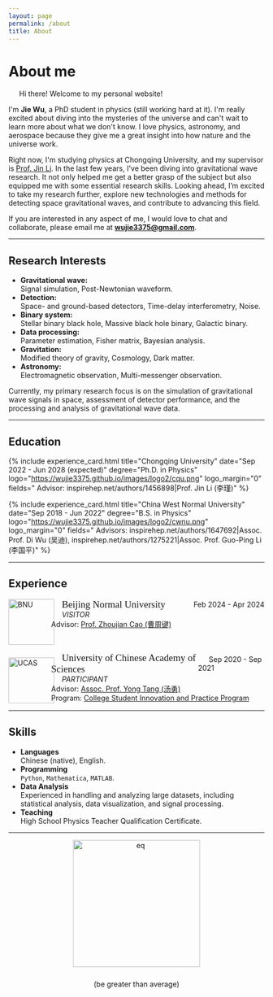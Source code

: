 ```yaml
---
layout: page
permalink: /about
title: About
---
```


<!-- # <span style="color:red">The website is not completed.</span> -->

<style>
  @font-face {
    font-family: 'ARIAL';
    src: url('/assets/fonts/ARIAL.TTF') format('truetype');
  }
  @font-face {
    font-family: 'ARIALBD';
    src: url('/assets/fonts/ARIALBD.TTF') format('truetype');
  }
  /* li {
    font-family: 'times', serif;
  } */
  /* li {
    font-family: 'ARIALBD', serif;
    font-size: 20px;
  } */
  /* body {
    font-family: 'ARIAL', serif;
  } */
</style>

# About me

<!-- <img src="https://wujie3375.github.io/caihanlin.jpg" class="floatpic" width="360" height="480"> -->
 


<p style="text-indent: 1.5em;">Hi there! Welcome to my personal website!</p>

I'm **Jie Wu**, a PhD student in physics (still working hard at it). 
I'm really excited about diving into the mysteries of the universe and can't wait to learn more about what we don't know. 
I love physics, astronomy, and aerospace because they give me a great insight into how nature and the universe work.

Right now, I'm studying physics at Chongqing University, and my supervisor is [Prof. Jin Li](https://inspirehep.net/authors/1456898?ui-citation-summary=true&ui-exclude-self-citations=true). 
In the last few years, I've been diving into gravitational wave research. It not only helped me get a better grasp of the subject but also equipped me with some essential research skills. Looking ahead, I’m excited to take my research further, explore new technologies and methods for detecting space gravitational waves, and contribute to advancing this field.

If you are interested in any aspect of me, I would love to chat and collaborate, please email me at **wujie3375@gmail.com**.

---

## Research Interests

- **Gravitational wave:**  
  Signal simulation, Post-Newtonian waveform.
- **Detection:**  
  Space- and ground-based detectors, Time-delay interferometry, Noise.
- **Binary system:**  
  Stellar binary black hole, Massive black hole binary, Galactic binary.
- **Data processing:**  
  Parameter estimation, Fisher matrix, Bayesian analysis.
- **Gravitation:**  
  Modified theory of gravity, Cosmology, Dark matter.
- **Astronomy:**  
  Electromagnetic observation, Multi-messenger observation.

Currently, my primary research focus is on the simulation of gravitational wave signals in space, assessment of detector performance, and the processing and analysis of gravitational wave data.


---

## Education

{% include experience_card.html 
  title="Chongqing University" 
  date="Sep 2022 - Jun 2028 (expected)" 
  degree="Ph.D. in Physics" 
  logo="https://wujie3375.github.io/images/logo2/cqu.png" 
  logo_margin="0"
  fields="
    Advisor: inspirehep.net/authors/1456898|Prof. Jin Li (李瑾)"
%}


{% include experience_card.html 
  title="China West Normal University" 
  date="Sep 2018 - Jun 2022" 
  degree="B.S. in Physics" 
  logo="https://wujie3375.github.io/images/logo2/cwnu.png" 
  logo_margin="0"
  fields="
    Advisors: inspirehep.net/authors/1647692|Assoc. Prof. Di Wu (吴迪),
    inspirehep.net/authors/1275221|Assoc. Prof. Guo-Ping Li (李国平)"
%}

---

## Experience


<div style="display: flex; align-items: flex-start; width: 100%; padding-left: 0px; margin-top: 15px;">
  <!-- 学校的 logo -->
  <img src="https://wujie3375.github.io/images/logo2/bnu.png" alt="BNU" style="height: 90px; margin-right: -6px;">
  
  <!-- 文字内容 -->
  <div style="flex-grow: 1;">
    <div style="display: flex; justify-content: space-between; align-items: center; text-indent: 1.5em;">
    <span style="font-family: 'ARIALBD'; font-size: 19px;">
      Beijing Normal University</span>
      <span>Feb 2024 - Apr 2024</span>
    </div>
    
  <p style="margin: 0; font-style: italic; text-indent: 1.5em;">
    VISITOR
    </p>
    
  <p style="margin: 0;">Advisor:  
      <a href="https://inspirehep.net/authors/1060083?ui-citation-summary=true&ui-exclude-self-citations=true">
          Prof. Zhoujian Cao (曹周键)
      </a>
    </p>
  </div>
</div>



<div style="display: flex; align-items: flex-start; width: 100%; padding-left: 0px; margin-top: 15px;">
  <!-- 学校的 logo -->
  <img src="https://wujie3375.github.io/images/logo2/ucas.png" alt="UCAS" style="height: 90px; margin-right: -6px; margin-top: 10px;">
  
  <!-- 文字内容 -->
  <div style="flex-grow: 1;">
    <div style="display: flex; justify-content: space-between; align-items: center; text-indent: 1.5em;">
    <span style="font-family: 'ARIALBD'; font-size: 19px;">
      University of Chinese Academy of Sciences</span>
      <span>Sep 2020 - Sep 2021</span>
    </div>
    
  <p style="margin: 0; font-style: italic; text-indent: 1.5em;">
    PARTICIPANT
    </p>
    
  <p style="margin: 0;">Advisor:  
      <a href="https://inspirehep.net/authors/1040919?ui-citation-summary=true&ui-exclude-self-citations=true">
          Assoc. Prof. Yong Tang (汤勇)
      </a>
    </p>

  <p style="margin: 0;">Program:  
      <a href="https://astro.ucas.ac.cn/index.php/cn/home/2016-03-17-03-00-27/314-2020-3">
          College Student Innovation and Practice Program
      </a>
    </p>
  </div>
</div>


---

## Skills

- **Languages**    
    Chinese (native), English.
- **Programming**  
    `Python`, `Mathematica`, `MATLAB`.
- **Data Analysis**  
    Experienced in handling and analyzing large datasets, including statistical analysis, data visualization, and signal processing.
- **Teaching**  
    High School Physics Teacher Qualification Certificate.



---
<!-- <div style="font-size: 15px; text-align: left;">
  <s>People say that adding some poems at the end makes you look cool, but honestly, no one really cares them anyway. So I just casually whipped up a few with AI. Who knows if they're any good or not.</s>
</div>


<div style="font-family: 'Comic Sans MS'; font-size: 19px; text-align: center;">
  Never lose sight of your dreams so bright,   <br>
Walk your own path with all of your might.   <br>
Keep striving onward, let passion ignite,   <br>
Chase after the visions that fill you with light.
</div>
<div style="font-family: 'Comic Sans MS'; font-size: 19px; text-align: right;">
  —— April 2022
</div> -->


<div style="text-align: center;">
  <!-- 插入名字图片 -->
  <img src="https://wujie3375.github.io\images\eq.png" alt="eq" style="width: 250px; vertical-align: middle;">
  
  <!-- 日期和地点 -->
  <p style="margin: 25px 0;">(be greater than average)</p>
</div>
